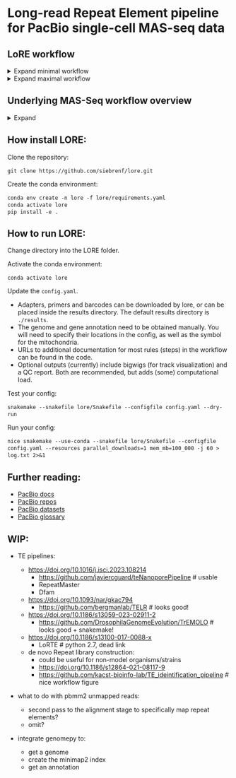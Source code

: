 # Long-read Repeat Element pipeline for PacBio single-cell MAS-seq data


## LoRE workflow

<details>
<summary>Expand minimal workflow</summary>

![broken image](imgs/rulegraph.png)
</details>

<details>
<summary>Expand maximal workflow</summary>

![broken image](imgs/rulegraph_full.png)
</details>


## Underlying MAS-Seq workflow overview

<details>
<summary>Expand</summary>

![broken image](imgs/workflow.png)
</details>


## How install LORE:

Clone the repository:
```[bash]
git clone https://github.com/siebrenf/lore.git
```

Create the conda environment:
```[bash]
conda env create -n lore -f lore/requirements.yaml
conda activate lore
pip install -e .
```


## How to run LORE:

Change directory into the LORE folder.

Activate the conda environment:
```[bash]
conda activate lore
```

Update the `config.yaml`. 
- Adapters, primers and barcodes can be downloaded by lore, or can be placed inside the results directory. 
  The default results directory is `./results`.
- The genome and gene annotation need to be obtained manually.
  You will need to specify their locations in the config, as well as the symbol for the mitochondria.
- URLs to additional documentation for most rules (steps) in the workflow can be found in the code.
- Optional outputs (currently) include bigwigs (for track visualization) and a QC report.
  Both are recommended, but adds (some) computational load.

Test your config:
```[bash]
snakemake --snakefile lore/Snakefile --configfile config.yaml --dry-run
```

Run your config:
```[bash]
nice snakemake --use-conda --snakefile lore/Snakefile --configfile config.yaml --resources parallel_downloads=1 mem_mb=100_000 -j 60 > log.txt 2>&1
```


## Further reading:
  - [PacBio docs](https://isoseq.how/getting-started.html#recommended-single-cell-iso-seq-workflow)
  - [PacBio repos](https://github.com/PacificBiosciences/pbbioconda)
  - [PacBio datasets](https://downloads.pacbcloud.com/public/dataset/Kinnex-single-cell-RNA/)
  - [PacBio glossary](https://www.pacb.com/wp-content/uploads/2015/09/Pacific-Biosciences-Glossary-of-Terms.pdf)


## WIP:
  - TE pipelines:
    - https://doi.org/10.1016/j.isci.2023.108214
      - https://github.com/javiercguard/teNanoporePipeline  # usable
      - RepeatMaster
      - Dfam
    - https://doi.org/10.1093/nar/gkac794
      - https://github.com/bergmanlab/TELR  # looks good!
    - https://doi.org/10.1186/s13059-023-02911-2
      - https://github.com/DrosophilaGenomeEvolution/TrEMOLO  # looks good + snakemake!
    - https://doi.org/10.1186/s13100-017-0088-x
      - LoRTE  # python 2.7, dead link
    - de novo Repeat library construction:
      - could be useful for non-model organisms/strains
      - https://doi.org/10.1186/s12864-021-08117-9
      - https://github.com/kacst-bioinfo-lab/TE_ideintification_pipeline  # nice workflow figure
  
  - what to do with pbmm2 unmapped reads:
    - second pass to the alignment stage to specifically map repeat elements?
    - omit?
  - integrate genomepy to:
    - get a genome
    - create the minimap2 index
    - get an annotation
